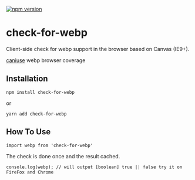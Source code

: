[![npm version](https://badge.fury.io/js/check-for-webp.svg)](https://badge.fury.io/js/check-for-webp)
# check-for-webp

Client-side check for webp support in the browser based on Canvas (IE9+).

[caniuse](https://caniuse.com/#search=webp) webp browser coverage

## Installation
```
npm install check-for-webp
```
or 
```
yarn add check-for-webp
```

## How To Use
```
import webp from 'check-for-webp'
```
The check is done once and the result cached.

```
console.log(webp); // will output [boolean] true || false try it on FireFox and Chrome
```